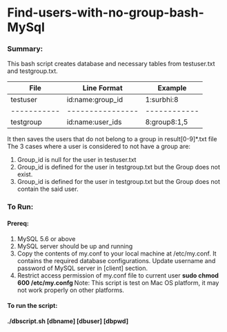 # Find-users-with-no-group-bash-MySql
### Summary:
This bash script creates database and necessary tables from testuser.txt and testgroup.txt.

| File      | Line Format    | Example    |
|-----------|----------------|------------|
|testuser   |id:name:group_id|1:surbhi:8  |
|-----------|----------------|------------|
|testgroup  |id:name:user_ids|8:group8:1,5|

It then saves the users that do not belong to a group in result[0-9]\*.txt file
The 3 cases where a user is considered to not have a group are:
1. Group_id is null for the user in testuser.txt
2. Group_id is defined for the user in testgroup.txt but the Group does not exist.
3. Group_id is defined for the user in testgroup.txt but the Group does not contain the said user.

### To Run:
#### Prereq: 
1. MySQL 5.6 or above
2. MySQL server should be up and running
3. Copy the contents of my.conf to your local machine at /etc/my.conf. It contains the required database configurations.
   Update username and password of MySQL server in [client] section.
4. Restrict access permission of my.conf file to current user
   <b>sudo chmod 600 /etc/my.confg </b>
Note: This script is test on Mac OS platform, it may not work properly on other platforms.
#### To run the script:
<b>./dbscript.sh [dbname] [dbuser] [dbpwd] </b>
